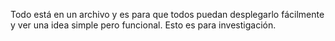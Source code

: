 Todo está en un archivo y es para que todos puedan desplegarlo fácilmente y ver una idea simple pero funcional. Esto es para investigación.
